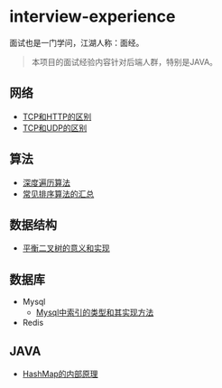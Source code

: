 # interview-experience
面试也是一门学问，江湖人称：面经。

> 本项目的面试经验内容针对后端人群，特别是JAVA。

## 网络
* [TCP和HTTP的区别](/network/TCP和HTTP的区别.md)
* [TCP和UDP的区别](/network/TCP和UDP的区别.md)

## 算法
* [深度遍历算法](/algorithm/深度遍历算法.md)
* [常见排序算法的汇总](/algorithm/常见排序算法的汇总.md)

## 数据结构
* [平衡二叉树的意义和实现](/data-structure/平衡二叉树的意义和实现.md)

## 数据库
* Mysql
  * [Mysql中索引的类型和其实现方法](/database/mysql/Mysql中索引的类型和其实现方法.md)
* Redis

## JAVA
* [HashMap的内部原理](/java/HashMap的内部原理.md)